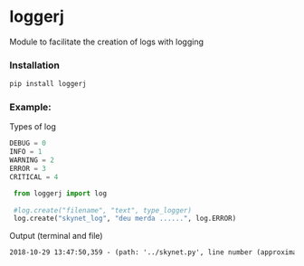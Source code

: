 # loggerj

Module to facilitate the creation of logs with logging

### **Installation**

```powershell
pip install loggerj
```

### **Example**: 

Types of log

```python
DEBUG = 0
INFO = 1
WARNING = 2
ERROR = 3
CRITICAL = 4
```

```python
 from loggerj import log
 
 #log.create("filename", "text", type_logger)
 log.create("skynet_log", "deu merda ......", log.ERROR)
 ```
 Output (terminal and file)
 
 ```txt
 2018-10-29 13:47:50,359 - (path: '../skynet.py', line number (approximate): 666) - ERROR - deu merda ...... 
```
